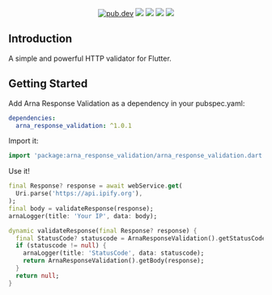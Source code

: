 <p align="center">
  <a href="https://pub.dartlang.org/packages/arna_response_validation"><img src="https://img.shields.io/pub/v/arna_response_validation.svg" alt="pub.dev"></a>
  <a href="https://github.com/MahanRahmati/"><img src="https://img.shields.io/badge/Maintainer-MahanRahmati-informational"></a>
  <a href="https://github.com/MahanRahmati/arna_response_validation/actions/workflows/pana_analysis.yml"><img src="https://github.com/MahanRahmati/arna_response_validation/actions/workflows/pana_analysis.yml/badge.svg"></a>
  <a href="https://github.com/MahanRahmati/arna_response_validation/actions/workflows/flutter_analysis.yml"><img src="https://github.com/MahanRahmati/arna_response_validation/actions/workflows/flutter_analysis.yml/badge.svg"></a>
  <img src="https://img.shields.io/github/license/MahanRahmati/arna_response_validation">
</p>

## Introduction

A simple and powerful HTTP validator for Flutter.

## Getting Started

Add Arna Response Validation as a dependency in your pubspec.yaml:

```yaml
dependencies:
  arna_response_validation: ^1.0.1
```

Import it:

```dart
import 'package:arna_response_validation/arna_response_validation.dart';
```

Use it!

```dart
final Response? response = await webService.get(
  Uri.parse('https://api.ipify.org'),
);
final body = validateResponse(response);
arnaLogger(title: 'Your IP', data: body);

dynamic validateResponse(final Response? response) {
  final StatusCode? statuscode = ArnaResponseValidation().getStatusCode(response);
  if (statuscode != null) {
    arnaLogger(title: 'StatusCode', data: statuscode);
    return ArnaResponseValidation().getBody(response);
  }
  return null;
}

```
